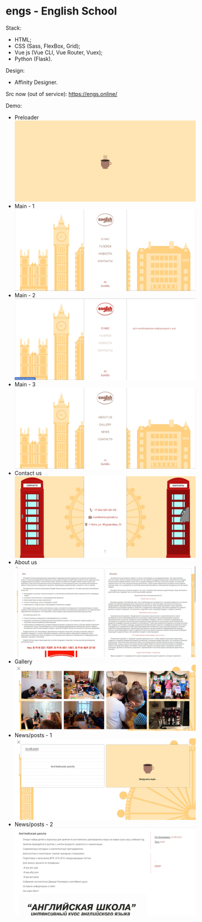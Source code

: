 # engs - English School

Stack:
- HTML; 
- CSS (Sass, FlexBox, Grid);
- Vue js (Vue CLI, Vue Router, Vuex);
- Python (Flask).

Design:
- Affinity Designer.

Src now (out of service): https://engs.online/

Demo:
- Preloader
![Registration - 1](https://github.com/J4stEu/engs/blob/master/projectDemo/1.jpg?raw=true)
- Main - 1
![Registration - 2](https://github.com/J4stEu/engs/blob/master/projectDemo/2.jpg?raw=true)
- Main - 2
![Registration - 2](https://github.com/J4stEu/engs/blob/master/projectDemo/3.jpg?raw=true)
- Main - 3
![Registration - 2](https://github.com/J4stEu/engs/blob/master/projectDemo/4.jpg?raw=true)
- Contact us
![Registration - 2](https://github.com/J4stEu/engs/blob/master/projectDemo/5.jpg?raw=true)
- About us
![Registration - 2](https://github.com/J4stEu/engs/blob/master/projectDemo/6.jpg?raw=true)
- Gallery
![Registration - 2](https://github.com/J4stEu/engs/blob/master/projectDemo/7.jpg?raw=true)
- News/posts - 1
![Registration - 2](https://github.com/J4stEu/engs/blob/master/projectDemo/8.jpg?raw=true)
- News/posts - 2
![Registration - 2](https://github.com/J4stEu/engs/blob/master/projectDemo/9.jpg?raw=true)
